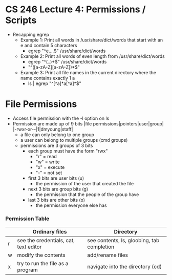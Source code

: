 # CS 246 Lecture 4: Permissions / Scripts
- Recapping egrep
    - Example 1: Print all words in /usr/share/dict/words that start with an e and contain 5 characters
        - egrep "^e....$" /usr/share/dict/words
    - Example 2: Print all words of even length from /usr/share/dict/words
        - egrep "^(..)+$" /usr/share/dict/words
        - "^([a-zA-Z][a-zA-Z])\*$"
    - Example 3: Print all file names in the current directory where the name contains exactly 1 a
        - ls | egrep "^[^a]\*a[^a]\*$"

# File Permissions
- Access file permission with the -l option on ls
- Permission are made up of 9 bits
    |file permissions|pointers|user|group|
    |-rwxr-xr--|1|dmyoung|staff|
    - a file can only belong to one group
    - a user can belong to multiple groups (cmd groups)
    - permissions are 3 groups of 3 bits   
        - each group must have the form "rwx"
            - "r" = read
            - "w" = write
            - "x" = execute
            - "-" = not set
        - first 3 bits are user bits (u)
            - the permission of the user that created the file
        - next 3 bits are group bits (g)
            - the permission that the people of the group have
        - last 3 bits are other bits (o)
            - the permission everyone else has

### Permission Table
| | Ordinary files | Directory |
| --- | --- | --- |
|r|see the credentials, cat, text editor|see contents, ls, gloobing, tab completion|
|w|modify the contents|add/rename files|
|x|try to run the file as a program|navigate into the directory (cd)|
